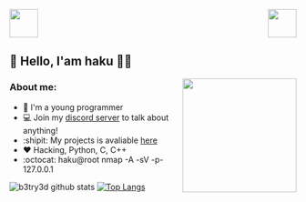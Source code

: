 <p align="left">
  <img src="https://user-images.githubusercontent.com/5679180/79618120-0daffb80-80be-11ea-819e-d2b0fa904d07.gif" width="50px"> 
  <img align="right" src="https://data.whicdn.com/images/232263957/original.gif" width="50px"> 
</p>

## 👋 Hello, I'am haku  :man_technologist:

<img align='right' src='https://user-images.githubusercontent.com/5713670/87202985-820dcb80-c2b6-11ea-9f56-7ec461c497c3.gif' width='200"'>



### About me:
- :game_die: I'm a young programmer
- 💻 Join my [discord server](https://discord.gg/qVx4CbU6a9) to talk about anything!
- :shipit: My projects is avaliable [here](https://github.com/haku0x666tab=repositories)
- :heart: Hacking, Python, C, C++
- :octocat: haku@root  nmap -A -sV -p- 127.0.0.1


![b3try3d github stats](https://github-readme-stats.vercel.app/api?username=haku0x666&show_icons=true&theme=cobalt)
[![Top Langs](https://github-readme-stats.vercel.app/api/top-langs/?username=haku0x666)](https://github.com/haku0x666/github-readme-stats)



<p align="center">
  <script src="https://tryhackme.com/badge/345320"></script>
</p>




